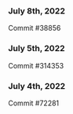 ### July 8th, 2022

Commit #38856

### July 5th, 2022

Commit #314353


### July 4th, 2022

Commit #72281
